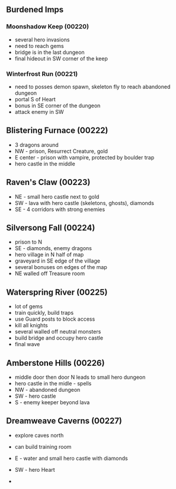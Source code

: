 ## Burdened Imps

### Moonshadow Keep (00220)
* several hero invasions
* need to reach gems
* bridge is in the last dungeon
* final hideout in SW corner of the keep

### Winterfrost Run (00221)
* need to posses demon spawn, skeleton fly to reach abandoned dungeon
* portal S of Heart
* bonus in SE corner of the dungeon
* attack enemy in SW

## Blistering Furnace (00222)
* 3 dragons around
* NW - prison, Resurrect Creature, gold
* E center - prison with vampire, protected by boulder trap
* hero castle in the middle

## Raven's Claw (00223)
* NE - small hero castle next to gold
* SW - lava with hero castle (skeletons, ghosts), diamonds
* SE - 4 corridors with strong enemies

## Silversong Fall (00224)
* prison to N
* SE - diamonds, enemy dragons
* hero village in N half of map
* graveyard in SE edge of the village
* several bonuses on edges of the map
* NE walled off Treasure room

## Waterspring River (00225)
* lot of gems
* train quickly, build traps
* use Guard posts to block access
* kill all knights
* several walled off neutral monsters
* build bridge and occupy hero castle
* final wave

## Amberstone Hills (00226)
* middle door then door N leads to small hero dungeon
* hero castle in the midle - spells
* NW - abandoned dungeon
* SW - hero castle
* S - enemy keeper beyond lava

## Dreamweave Caverns (00227)
* explore caves north
* can build training room
* E - water and small hero castle with diamonds
* SW - hero Heart

* 